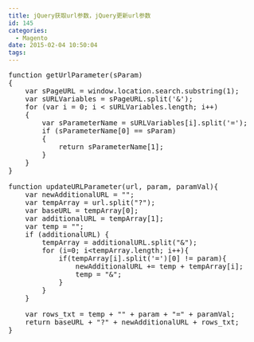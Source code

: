 ```yaml
---
title: jQuery获取url参数，jQuery更新url参数
id: 145
categories:
  - Magento
date: 2015-02-04 10:50:04
tags:
---
```


<pre class="lang:default decode:true ">function getUrlParameter(sParam)
{
    var sPageURL = window.location.search.substring(1);
    var sURLVariables = sPageURL.split('&amp;');
    for (var i = 0; i &lt; sURLVariables.length; i++) 
    {
        var sParameterName = sURLVariables[i].split('=');
        if (sParameterName[0] == sParam) 
        {
            return sParameterName[1];
        }
    }
} 

function updateURLParameter(url, param, paramVal){
    var newAdditionalURL = "";
    var tempArray = url.split("?");
    var baseURL = tempArray[0];
    var additionalURL = tempArray[1];
    var temp = "";
    if (additionalURL) {
        tempArray = additionalURL.split("&amp;");
        for (i=0; i&lt;tempArray.length; i++){
            if(tempArray[i].split('=')[0] != param){
                newAdditionalURL += temp + tempArray[i];
                temp = "&amp;";
            }
        }
    }

    var rows_txt = temp + "" + param + "=" + paramVal;
    return baseURL + "?" + newAdditionalURL + rows_txt;
}</pre>
&nbsp;